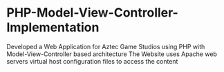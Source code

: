 # PHP-Model-View-Controller-Implementation

Developed a Web Application for Aztec Game Studios using PHP with Model-View-Controller based architecture
The Website uses Apache web servers virtual host configuration files to access the content
